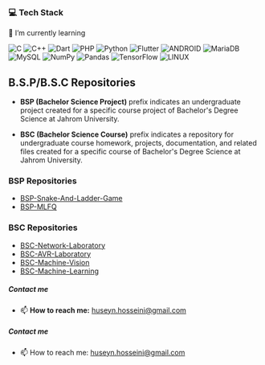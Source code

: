 ### 💻 Tech Stack

🌱 I’m currently learning

![C](https://img.shields.io/badge/c-%2300599C.svg?style=flat&logo=c&logoColor=white)
![C++](https://img.shields.io/badge/c++-%2300599C.svg?style=flat&logo=c%2B%2B&logoColor=white)
![Dart](https://img.shields.io/badge/dart-%230175C2.svg?style=flat&logo=dart&logoColor=white)
![PHP](https://img.shields.io/badge/php-%23777BB4.svg?style=flat&logo=php&logoColor=white)
![Python](https://img.shields.io/badge/python-3670A0?style=flat&logo=python&logoColor=ffdd54)
![Flutter](https://img.shields.io/badge/Flutter-%2302569B.svg?style=flat&logo=Flutter&logoColor=white)
![ANDROID](https://img.shields.io/badge/android-%2320232a.svg?style=flat&logo=android&logoColor=%a4c639)
![MariaDB](https://img.shields.io/badge/MariaDB-003545?style=flat&logo=mariadb&logoColor=white)
![MySQL](https://img.shields.io/badge/mysql-%2300f.svg?style=flat&logo=mysql&logoColor=white)
![NumPy](https://img.shields.io/badge/numpy-%23013243.svg?style=flat&logo=numpy&logoColor=white)
![Pandas](https://img.shields.io/badge/pandas-%23150458.svg?style=flat&logo=pandas&logoColor=white)
![TensorFlow](https://img.shields.io/badge/TensorFlow-%23FF6F00.svg?style=flat&logo=TensorFlow&logoColor=white)
![LINUX](https://img.shields.io/badge/Linux-FCC624?style=flat&logo=linux&logoColor=black)

## B.S.P/B.S.C Repositories

- **BSP (Bachelor Science Project)** prefix indicates an undergraduate project created for a specific course project of Bachelor's Degree Science at Jahrom University.

- **BSC (Bachelor Science Course)** prefix indicates a repository for undergraduate course homework, projects, documentation, and related files created for a specific course of Bachelor's Degree Science at Jahrom University.

### BSP Repositories
- [BSP-Snake-And-Ladder-Game](https://github.com/HuseynHuseyni/BSP-Snake-And-Ladder-Game)
- [BSP-MLFQ](https://github.com/HuseynHuseyni/BSP-MLFQ)

### BSC Repositories
- [BSC-Network-Laboratory](https://github.com/HuseynHuseyni/BSC-Network-Laboratory)
- [BSC-AVR-Laboratory](https://github.com/HuseynHuseyni/BSC-AVR-Laboratory)
- [BSC-Machine-Vision](https://github.com/HuseynHuseyni/BSC-Machine-Vision)
- [BSC-Machine-Learning](https://github.com/HuseynHuseyni/BSC-Machine-Learning)

##### Contact me
- 📫 **How to reach me:** [huseyn.hosseini@gmail.com](mailto:huseyn.hosseini@gmail.com)




<!-- <p align="left"> <img src="https://komarev.com/ghpvc/?username=huseynhuseyni&label=Profile%20views&color=0e75b6&style=flat" alt="huseynhuseyni" /> </p>

<h3 align="left">Jahrom university courses:</h3>
- 📖 Network labratory: <a href="https://github.com/HuseynHuseyni/network_lab/tree/master/class">Repo</a>
<br>
- 📖 AVR labratory: <a href="https://github.com/HuseynHuseyni/AVR_laboratory">Repo</a>
<br> -->

##### Contact me
- 📫 How to reach me: <a href="huseyn.hosseini@gmail.com">huseyn.hosseini@gmail.com</a>


<!--
# 📊 GitHub Stats:
![](https://github-readme-stats.vercel.app/api?username=Huseynhuseyni&theme=dark&hide_border=false&include_all_commits=true&count_private=true)<br/>
![](https://github-readme-streak-stats.herokuapp.com/?user=Huseynhuseyni&theme=dark&hide_border=false)<br/>

![](https://github-readme-stats.vercel.app/api/top-langs/?username=Huseynhuseyni&theme=dark&hide_border=false&include_all_commits=true&count_private=true&layout=compact)

### ✍️ Random Dev Quote
![](https://quotes-github-readme.vercel.app/api?type=vetical&theme=light)

### 🔝 Top Contributed Repo
![](https://github-contributor-stats.vercel.app/api?username=Huseynhuseyni&limit=5&theme=dark&combine_all_yearly_contributions=true)
-->

<!-- Proudly created with GPRM ( https://gprm.itsvg.in ) -->
